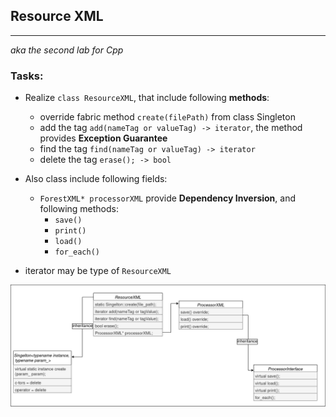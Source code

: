 ## Resource XML 
______
_aka the second lab for Cpp_


### Tasks:
* Realize `class ResourceXML`, that include following **methods**:
  * override fabric method `create(filePath)` from class Singleton  
  * add the tag `add(nameTag or valueTag) -> iterator`, the method provides **Exception Guarantee**
  * find the tag `find(nameTag or valueTag) -> iterator` 
  * delete the tag `erase(); -> bool`
* Also class include following fields:
  * `ForestXML* processorXML` provide **Dependency Inversion**, and following methods:
    * `save()`
    * `print()`
    * `load()`
    * `for_each()`

* iterator may be type of `ResourceXML`

![Architecture](assets/architecture.drawio.png)
